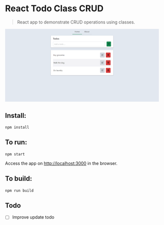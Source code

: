 # React Todo Class CRUD

> React app to demonstrate CRUD operations using classes.

![Home page](todos-class-crud.png)

## Install:

```
npm install
```

## To run:

```
npm start
```

Access the app on [http://localhost:3000](http://localhost:3000) in the browser.

## To build:

```
npm run build
```

## Todo

- [ ] Improve update todo
